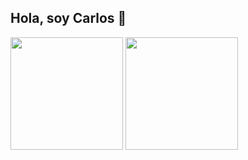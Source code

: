 <h2> 
  Hola, soy Carlos 👋
</h2>

<img height="180em" src="https://github-readme-stats.vercel.app/api?username=RekonxCarloz&theme=dracula" />
<img height="180em" src="https://github-readme-stats.vercel.app/api/top-langs/?username=RekonxCarloz&layout=compact&theme=dracula" />

<!--
**RekonxCarloz/RekonxCarloz** is a ✨ _special_ ✨ repository because its `README.md` (this file) appears on your GitHub profile.

Here are some ideas to get you started:

- 🔭 I’m currently working on ...
- 🌱 I’m currently learning ...
- 👯 I’m looking to collaborate on ...
- 🤔 I’m looking for help with ...
- 💬 Ask me about ...
- 📫 How to reach me: ...
- 😄 Pronouns: ...
- ⚡ Fun fact: ...
-->
